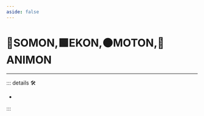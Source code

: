 ```yaml
---
aside: false
---
```

# 🔷<soma>SOMON</soma>,🟩<ekos>EKON</ekos>,🟠<motor>MOTON</motor>,💜<anima>ANIMON</anima>

---

<!-- =================================================== -->
<!-- =================================================== -->
<!-- =================================================== -->
<!-- =================================================== -->
<!-- =================================================== -->
::: details 🛠

-

:::